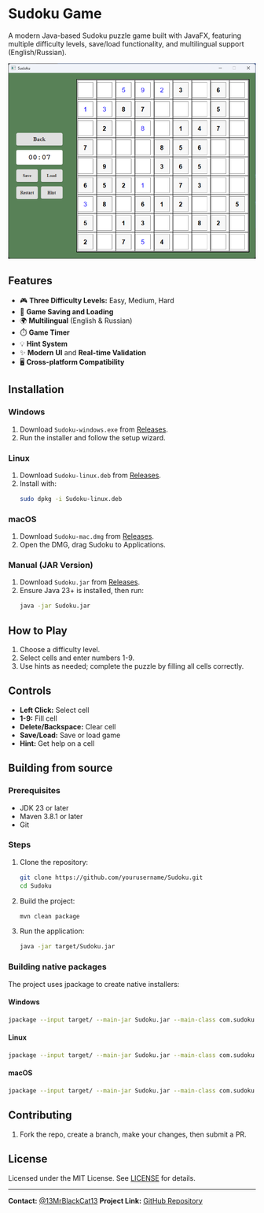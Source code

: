 # Sudoku Game

A modern Java-based Sudoku puzzle game built with JavaFX, featuring multiple difficulty levels, save/load functionality, and multilingual support (English/Russian).

![Game Screenshot](screenshots/game.png)

## Features

- 🎮 **Three Difficulty Levels:** Easy, Medium, Hard
- 💾 **Game Saving and Loading**
- 🌍 **Multilingual** (English & Russian)
- ⏱️ **Game Timer**
- 💡 **Hint System**
- ✨ **Modern UI** and **Real-time Validation**
- 🖥️ **Cross-platform Compatibility**

## Installation

### Windows
1. Download `Sudoku-windows.exe` from [Releases](https://github.com/13MrBlackCat13/Sudoku/releases).
2. Run the installer and follow the setup wizard.

### Linux
1. Download `Sudoku-linux.deb` from [Releases](https://github.com/13MrBlackCat13/Sudoku/releases).
2. Install with:
   ```bash
   sudo dpkg -i Sudoku-linux.deb

### macOS
1. Download `Sudoku-mac.dmg` from [Releases](https://github.com/13MrBlackCat13/Sudoku/releases).
2. Open the DMG, drag Sudoku to Applications.

### Manual (JAR Version)
1. Download `Sudoku.jar` from [Releases](https://github.com/13MrBlackCat13/Sudoku/releases).
2. Ensure Java 23+ is installed, then run:
   ```bash
   java -jar Sudoku.jar
   ```

## How to Play

1. Choose a difficulty level.
2. Select cells and enter numbers 1-9.
3. Use hints as needed; complete the puzzle by filling all cells correctly.

## Controls

- **Left Click:** Select cell
- **1-9:** Fill cell
- **Delete/Backspace:** Clear cell
- **Save/Load:** Save or load game
- **Hint:** Get help on a cell

## Building from source

### Prerequisites
- JDK 23 or later
- Maven 3.8.1 or later
- Git

### Steps
1. Clone the repository:
   ```bash
   git clone https://github.com/yourusername/Sudoku.git
   cd Sudoku
   ```

2. Build the project:
   ```bash
   mvn clean package
   ```

3. Run the application:
   ```bash
   java -jar target/Sudoku.jar
   ```

### Building native packages
The project uses jpackage to create native installers:

#### Windows
```bash
jpackage --input target/ --main-jar Sudoku.jar --main-class com.sudoku.App --type exe --name "Sudoku"
```

#### Linux
```bash
jpackage --input target/ --main-jar Sudoku.jar --main-class com.sudoku.App --type deb --name "Sudoku"
```

#### macOS
```bash
jpackage --input target/ --main-jar Sudoku.jar --main-class com.sudoku.App --type dmg --name "Sudoku"
```

## Contributing

1. Fork the repo, create a branch, make your changes, then submit a PR.

## License

Licensed under the MIT License. See [LICENSE](https://github.com/13MrBlackCat13/Sudoku/blob/master/LICENSE) for details.

---

**Contact:** [@13MrBlackCat13](https://github.com/13MrBlackCat13)
**Project Link:** [GitHub Repository](https://github.com/13MrBlackCat13/Sudoku)
```
